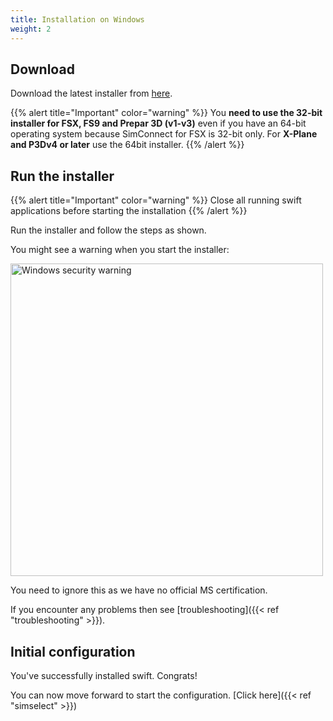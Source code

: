 ```yaml
---
title: Installation on Windows
weight: 2
---
```


## Download

Download the latest installer from [here](https://github.com/swift-project/pilotclient/releases).

{{% alert title="Important" color="warning" %}}
You **need to use the 32-bit installer for FSX, FS9 and Prepar 3D (v1-v3)** even if you have an 64-bit operating system because SimConnect for FSX is 32-bit only. For **X-Plane and P3Dv4 or later** use the 64bit installer.
{{% /alert %}}

## Run the installer

{{% alert title="Important" color="warning" %}}
Close all running swift applications before starting the installation
{{% /alert %}}

Run the installer and follow the steps as shown.

You might see a warning when you start the installer:

<img src=http://img.swift-project.org/Windows_protected_your_PC.png alt="Windows security warning" width="500px"/>

You need to ignore this as we have no official MS certification.

If you encounter any problems then see [troubleshooting]({{< ref "troubleshooting" >}}).

## Initial configuration

You've successfully installed swift. Congrats!

You can now move forward to start the configuration. [Click here]({{< ref "simselect" >}})